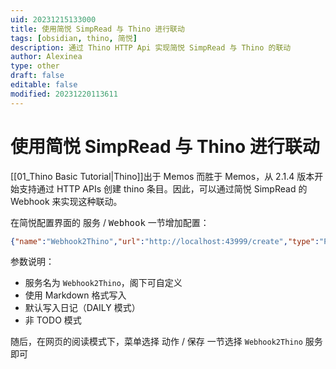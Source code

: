 ```yaml
---
uid: 20231215133000
title: 使用简悦 SimpRead 与 Thino 进行联动
tags: [obsidian, thino, 简悦]
description: 通过 Thino HTTP Api 实现简悦 SimpRead 与 Thino 的联动
author: Alexinea
type: other
draft: false
editable: false
modified: 20231220113611
---
```


# 使用简悦 SimpRead 与 Thino 进行联动

[[01_Thino Basic Tutorial|Thino]]出于 Memos 而胜于 Memos，从 2.1.4 版本开始支持通过 HTTP APIs 创建 thino 条目。因此，可以通过简悦 SimpRead 的 Webhook 来实现这种联动。

在简悦配置界面的 <kbd>服务</kbd> / <kbd>Webhook</kbd> 一节增加配置：

```json
{"name":"Webhook2Thino","url":"http://localhost:43999/create","type":"POST","fmt":"md","headers":{"Content-Type":"application/json"},"body":{"isList":true,"type":"DAILY","text":"{{content}}"}}
```

参数说明：

- 服务名为 `Webhook2Thino`，阁下可自定义
- 使用 Markdown 格式写入
- 默认写入日记（DAILY 模式）
- 非 TODO 模式

随后，在网页的阅读模式下，菜单选择 <kbd>动作</kbd> / <kbd>保存</kbd> 一节选择 `Webhook2Thino` 服务即可
